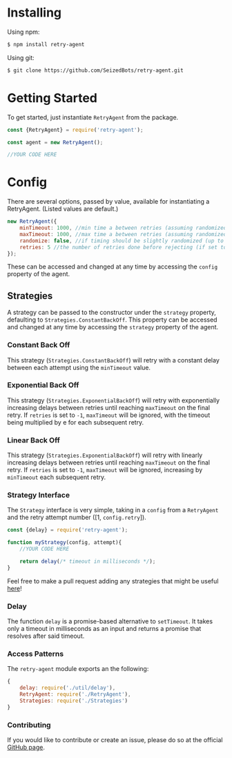 # Installing

Using npm:

```bash
$ npm install retry-agent
```

Using git:

```bash
$ git clone https://github.com/SeizedBots/retry-agent.git
```

# Getting Started

To get started, just instantiate `RetryAgent` from the package.

```js
const {RetryAgent} = require('retry-agent');

const agent = new RetryAgent();

//YOUR CODE HERE
```

# Config

There are several options, passed by value, available for instantiating a RetryAgent. (Listed values are default.)

```js
new RetryAgent({
    minTimeout: 1000, //min time a between retries (assuming randomized is false) in milliseconds
    maxTimeout: 1000, //max time a between retries (assuming randomized is false) in milliseconds
    randomize: false, //if timing should be slightly randomized (up to minTimeout / 2 more or less for standard strategies)
    retries: 5 //the number of retries done before rejecting (if set to -1, it will retry until it resolves)
});
```

These can be accessed and changed at any time by accessing the `config` property of the agent.

## Strategies

A strategy can be passed to the constructor under the `strategy` property, defaulting to `Strategies.ConstantBackOff`.
This property can be accessed and changed at any time by accessing the `strategy` property of the agent.

### Constant Back Off

This strategy (`Strategies.ConstantBackOff`) will retry with a constant delay between each attempt using the `minTimeout` value.

### Exponential Back Off

This strategy (`Strategies.ExponentialBackOff`) will retry with exponentially increasing delays between retries until reaching `maxTimeout` on the final retry.
If `retries` is set to `-1`, `maxTimeout` will be ignored, with the timeout being multiplied by e for each subsequent retry.

### Linear Back Off

This strategy (`Strategies.ExponentialBackOff`) will retry with linearly increasing delays between retries until reaching `maxTimeout` on the final retry.
If `retries` is set to `-1`, `maxTimeout` will be ignored, increasing by `minTimeout` each subsequent retry.

### Strategy Interface

The `Strategy` interface is very simple, taking in a `config` from a `RetryAgent` and the retry attempt number ([1, `config.retry`]).

```js
const {delay} = require('retry-agent');

function myStrategy(config, attempt){
    //YOUR CODE HERE

    return delay(/* timeout in milliseconds */);
}
```

Feel free to make a pull request adding any strategies that might be useful [here](https://github.com/SeizedBots/retry-agent/pulls)!

### Delay

The function `delay` is a promise-based alternative to `setTimeout`.
It takes only a timeout in milliseconds as an input and returns a promise that resolves after said timeout.

### Access Patterns

The `retry-agent` module exports an the following:

```js
{
    delay: require('./util/delay'),
    RetryAgent: require('./RetryAgent'),
    Strategies: require('./Strategies')
}
```

### Contributing

If you would like to contribute or create an issue, please do so at the official [GitHub page](https://github.com/SeizedBots/retry-agent).